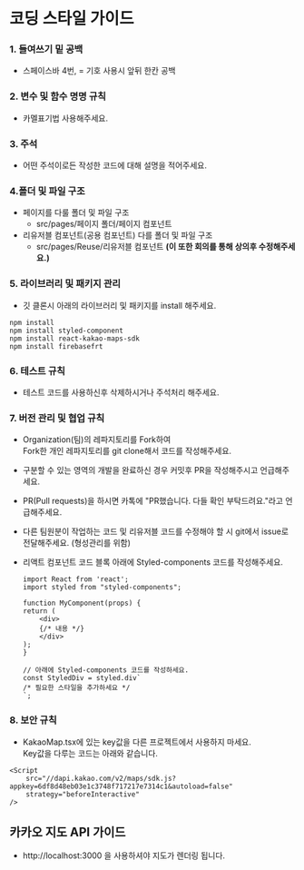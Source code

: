 # 코딩 스타일 가이드

### 1. 들여쓰기 밑 공백
* 스페이스바 4번, = 기호 사용시 앞뒤 한칸 공백

### 2. 변수 및 함수 명명 규칙
* 카멜표기법 사용해주세요.

### 3. 주석
* 어떤 주석이로든 작성한 코드에 대해 설명을 적어주세요.

### 4.폴더 및 파일 구조
* 페이지를 다룰 폴더 및 파일 구조
    * src/pages/페이지 폴더/페이지 컴포넌트
* 리유저블 컴포넌트(공용 컴포넌트) 다를 폴더 및 파일 구조
    * src/pages/Reuse/리유저블 컴포넌트 <b>(이 또한 회의를 통해 상의후 수정해주세요.)</b>

### 5. 라이브러리 및 패키지 관리
* 깃 클론시 아래의 라이브러리 및 패키지를 install 해주세요.
```
npm install
npm install styled-component
npm install react-kakao-maps-sdk
npm install firebasefrt
```

### 6. 테스트 규칙
* 테스트 코드를 사용하신후 삭제하시거나 주석처리 해주세요.

### 7. 버전 관리 및 협업 규칙
* Organization(팀)의 레파지토리를 Fork하여  
Fork한 개인 레파지토리를 git clone해서 코드를 작성해주세요.
* 구분할 수 있는 영역의 개발을 완료하신 경우 커밋후 PR을 작성해주시고 언급해주세요.
* PR(Pull requests)을 하시면 카톡에 "PR했습니다. 다들 확인 부탁드려요."라고 언급해주세요.
* 다른 팀원분이 작업하는 코드 및 리유저블 코드를 수정해야 할 시 git에서 issue로 전달해주세요. (형성관리를 위함)


* 리액트 컴포넌트 코드 블록 아래에 Styled-components 코드를 작성해주세요.
    ```tsx
    import React from 'react';
    import styled from "styled-components";

    function MyComponent(props) {
    return (
        <div>
        {/* 내용 */}
        </div>
    );
    }

    // 아래에 Styled-components 코드를 작성하세요.
    const StyledDiv = styled.div`
    /* 필요한 스타일을 추가하세요 */
    `;
    ```

### 8. 보안 규칙
* KakaoMap.tsx에 있는 key값을 다른 프로젝트에서 사용하지 마세요.  
Key값을 다루는 코드는 아래와 같습니다.
```tsx
<Script
    src="//dapi.kakao.com/v2/maps/sdk.js?appkey=6df8d48eb03e1c3748f717217e7314c1&autoload=false"
    strategy="beforeInteractive"                
/>
```

## 카카오 지도 API 가이드
* http://localhost:3000 을 사용하셔야 지도가 렌더링 됩니다.
